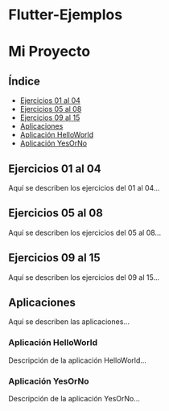﻿# Flutter-Ejemplos
# Mi Proyecto

## Índice
- [Ejercicios 01 al 04](#ejercicios-01-al-04)
- [Ejercicios 05 al 08](#ejercicios-05-al-08)
- [Ejercicios 09 al 15](#ejercicios-09-al-15)
- [Aplicaciones](#aplicaciones)
- [Aplicación HelloWorld](#aplicación-helloworld)
- [Aplicación YesOrNo](#aplicación-yesorno)

## Ejercicios 01 al 04
Aquí se describen los ejercicios del 01 al 04...

## Ejercicios 05 al 08
Aquí se describen los ejercicios del 05 al 08...

## Ejercicios 09 al 15
Aquí se describen los ejercicios del 09 al 15...

## Aplicaciones
Aquí se describen las aplicaciones...

### Aplicación HelloWorld
Descripción de la aplicación HelloWorld...

### Aplicación YesOrNo
Descripción de la aplicación YesOrNo...

